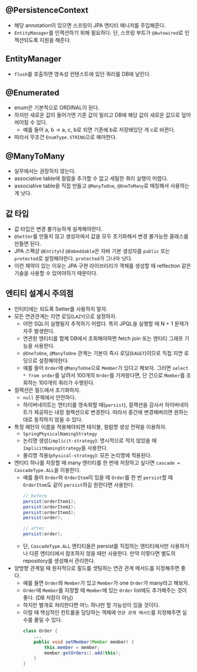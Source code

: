 ## @PersistenceContext
- 해당 annotation이 있으면 스프링이 JPA 엔티티 매니저를 주입해준다.
- `EntityManager`를 인젝션하기 위해 필요하다. 단, 스프링 부트가 `@Autowired`로 인젝션되도록 지원을 해준다.

## EntityManager
- `flush`를 호출하면 영속성 컨텐스트에 있던 쿼리를 DB에 날린다.

## @Enumerated
- enum은 기본적으로 ORDINAL이 된다.
- 하지만 새로운 값이 들어가면 기존 값이 밀리고 DB에 해당 값이 새로운 값으로 덮어씌어질 수 있다.
  - 예를 들어 a, b -> a, c, b로 되면 기존에 b로 저장돼있던 게 c로 바뀐다.
- 따라서 무조건 `EnumType.STRING`으로 해야한다.

## @ManyToMany
- 실무에서는 권장하지 않는다.
- associative table에 컬럼을 추가할 수 없고 세밀한 쿼리 실행이 어렵다.
- associative table을 직접 만들고 `@ManyToOne`, `@OneToMany`로 매칭해서 사용하는 게 낫다.

## 값 타입
- 값 타입은 변경 불가능하게 설계해야한다.
- `@Setter`를 만들지 않고 생성자에서 값을 모두 초기화해서 변경 불가능한 클래스를 만들면 된다.
- JPA 스펙상 `@Entity`나 `@Embeddable`은 자바 기본 생성자를 `public` 또는 `protected`로 설정해야한다. `protected`가 그나마 낫다.
- 이런 제약이 있는 이유는 JPA 구현 라이브러리가 객체를 생성할 때 reflection 같은 기술을 사용할 수 있어야하기 때문이다.

## 엔티티 설계시 주의점
- 인티티에는 되도록 Setter를 사용하지 말자.
- 모든 연관관계는 지연 로딩(`LAZY`)으로 설정하자.
  - 어떤 SQL이 실행될지 추적하기 어렵다. 특히 JPQL을 실행할 때 N + 1 문제가 자주 발생한다.
  - 연관된 엔티티를 함께 DB에서 조회해야하면 fetch join 또는 엔티티 그래프 기능을 사용한다.
  - `@OneToOne`, `@ManyToOne` 관계는 기본이 즉시 로딩(`EAGET`)이므로 직접 지연 로딩으로 설정해야한다.
  - 예를 들어 `Order`에 `@ManyToOne`으로 `Member`가 있다고 해보자. 그러면 `select * from order`를 날려서 100개의 `Order`를 가져왔다면, 단 건으로 `Member`를 조회하는 100개의 쿼리가 수행된다.
- 컬렉션은 필드에서 초기화하자.
  - `null` 문제에서 안전하다.
  - 하이버네이트는 엔티티를 영속화할 때(`persist`), 컬렉션을 감사서 하이버네이트가 제공하는 내장 컬렉션으로 변경한다. 따라서 중간에 변경해버리면 원하는 대로 동작하지 않을 수 있다.
- 특정 패턴의 이름을 적용해야되면 테이블, 컬럼명 생성 전략을 이용하자.
  - `SpringPhysicalNamingStrategy`
  - 논리명 생성(`implicit-strategy`): 명시적으로 적지 않았을 때 `ImplicitNamingStrategy`을 사용한다.
  - 물리명 적용(`physical-strategy`): 모든 논리명에 적용된다.
- 엔티티 하나를 저장할 때 many 엔티티를 한 번에 저장하고 싶다면 `cascade = CascadeType.ALL`을 이용한다.
  - 예를 들어 `Order`와 `OrderItem`이 있을 때 `Order`를 한 번 `persist`할 때 `OrderItem`도 같이 `persist`하길 원한다면 사용한다.
    ```java
    // before
    persist(orderItem1);
    persist(orderItem2);
    persist(orderItem3);
    persist(order);

    // after
    persist(order);
    ```
  - 단, `CascadeType.ALL` 엔티티들은 persist를 직접하는 엔티티에서만 사용하거나 다른 엔티티에서 참조하지 않을 때만 사용한다. 만약 이렇다면 별도의 repository를 생성해서 관리한다.
- 양방향 관계일 때 원자적으로 필드를 셋팅하는 연관 관계 메서드를 지정해주면 좋다.
  - 예를 들면 `Order`와 `Member`가 있고 `Member`가 one `Order`가 many라고 해보자.
  - `Order`에 `Member`를 지정할 때 `Member`에 있는 `Order` list에도 추가해주는 것이 좋다. (DB 저장이 아님)
  - 하지만 별개로 처리한다면 어느 하나만 할 가능성이 있을 것이다.
  - 이럴 때 핵심적인 컨트롤을 담당하는 객체에 `연관 관계 메서드`를 지정해주면 실수를 줄일 수 있다.
    ```java
    class Order {
        ...
        public void setMember(Member member) {
            this.member = member;
            member.getOrders().add(this);
        }
    }
    ```
